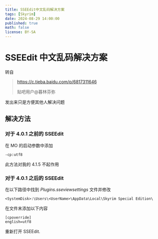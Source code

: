 ```yaml
---
title: SSEEdit中文乱码解决方案
tags: [Skyrim]
date: 2024-08-29 14:00:00
published: true
math: false
license: BY-SA
---
```


# SSEEdit 中文乱码解决方案

转自

> https://c.tieba.baidu.com/p/6817311646
>
> 贴吧用户@暮林芬弥

发出来只是方便其他人解决问题

## 解决方法

### 对于 4.0.1 之前的 SSEEdit

在 MO 的启动参数中添加

```
-cp:utf8
```

此方法对我的 4.1.5 不起作用

### 对于 4.0.1 之后的 SSEEdit

在以下路径中找到 *Plugins.sseviewsettings* 文件并修改

```
<SystemDisk>:\Users\<UserName>\AppData\Local\Skyrim Special Edition\
```

在文件末添加以下内容

```
[cpoverride]
english=utf8
```

重新打开 SSEEdit.
